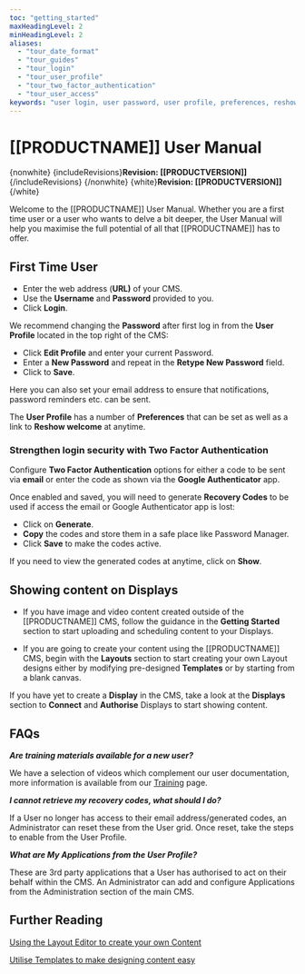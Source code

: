 ```yaml
---
toc: "getting_started"
maxHeadingLevel: 2
minHeadingLevel: 2
aliases:
  - "tour_date_format"
  - "tour_guides"
  - "tour_login"
  - "tour_user_profile"
  - "tour_two_factor_authentication"
  - "tour_user_access"
keywords: "user login, user password, user profile, preferences, reshow welcome, 2fa"
---
```


# [[PRODUCTNAME]] User Manual

{nonwhite}
{includeRevisions}**Revision: [[PRODUCTVERSION]]**{/includeRevisions}
{/nonwhite}
{white}**Revision: [[PRODUCTVERSION]]**{/white}

Welcome to the [[PRODUCTNAME]] User Manual. Whether you are a first time user or a user who wants to delve a bit deeper, the User Manual will help you maximise the full potential of all that [[PRODUCTNAME]] has to offer.

## First Time User

- Enter the web address (**URL)** of your CMS.
- Use the **Username** and **Password** provided to you.
- Click **Login**.

We recommend changing the **Password** after first log in from the **User Profile** located in the top right of the CMS:

- Click **Edit Profile** and enter your current Password.
- Enter a **New Password** and repeat in the **Retype New Password** field. 
- Click to **Save**.

Here you can also set your email address to ensure that notifications, password reminders etc. can be sent.

The **User Profile** has a number of **Preferences** that can be set as well as a link to **Reshow welcome** at anytime.

### Strengthen login security with Two Factor Authentication

Configure **Two Factor Authentication** options for either a code to be sent via **email** or enter the code as shown via the **Google Authenticator** app.

Once enabled and saved, you will need to generate **Recovery Codes** to be used if access the email or Google Authenticator app is lost:

- Click on **Generate**.
- **Copy** the codes and store them in a safe place like Password Manager.
- Click **Save** to make the codes active.

If you need to view the generated codes at anytime, click on **Show**.

## Showing content on Displays

- If you have image and video content created outside of the [[PRODUCTNAME]] CMS, follow the guidance in the **Getting Started** section to start uploading and scheduling content to your Displays.

- If you are going to create your content using the [[PRODUCTNAME]] CMS, begin with the **Layouts** section to start creating your own Layout designs either by modifying pre-designed **Templates** or by starting from a blank canvas.

If you have yet to create a **Display** in the CMS, take a look at the **Displays** section to **Connect** and **Authorise** Displays to start showing content.

## FAQs

***Are training materials available for a new user?***

We have a selection of videos which complement our user documentation, more information is available from our [Training](/training) page.

***I cannot retrieve my recovery codes, what should I do?***

If a User no longer has access to their email address/generated codes, an Administrator can reset these from the User grid. Once reset, take the steps to enable from the User Profile.

***What are My Applications from the User Profile?***

These are 3rd party applications that a User has authorised to act on their behalf within the CMS. An Administrator can add and configure Applications from the Administration section of the main CMS.

## Further Reading

[Using the Layout Editor to create your own Content](layouts_editor.html)

[Utilise Templates to make designing content easy](layouts_editor_using_templates.html)





